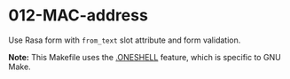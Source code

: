 # 012-MAC-address

Use Rasa form with `from_text` slot attribute and form validation.

**Note:** This Makefile uses the
[.ONESHELL](https://www.gnu.org/software/make/manual/html_node/One-Shell.html)
feature, which is specific to GNU Make.


